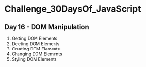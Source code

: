 # Challenge_30DaysOf_JavaScript

## Day 16 - DOM Manipulation

1. Getting DOM Elements
2. Deleting DOM Elements
3. Creating DOM Elements
4. Changing DOM Elements
5. Styling DOM Elements